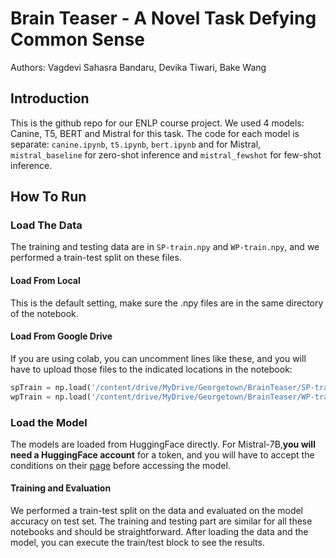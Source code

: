 # Brain Teaser - A Novel Task Defying Common Sense
Authors: Vagdevi Sahasra Bandaru, Devika Tiwari, Bake Wang

## Introduction
This is the github repo for our ENLP course project. We used 4 models: Canine, T5, BERT and Mistral for this task. The code for each model is separate: `canine.ipynb`, `t5.ipynb`, `bert.ipynb` and for Mistral, `mistral_baseline` for zero-shot inference and `mistral_fewshot` for few-shot inference.

## How To Run
### Load The Data
The training and testing data are in `SP-train.npy` and `WP-train.npy`, and we performed a train-test split on these files.

#### Load From Local
This is the default setting, make sure the .npy files are in the same directory of the notebook.

#### Load From Google Drive
If you are using colab, you can uncomment lines like these, and you will have to upload those files to the indicated locations in the notebook:

```python
spTrain = np.load('/content/drive/MyDrive/Georgetown/BrainTeaser/SP-train.npy', allow_pickle=True)
wpTrain = np.load('/content/drive/MyDrive/Georgetown/BrainTeaser/WP-train.npy', allow_pickle=True)
```

### Load the Model
The models are loaded from HuggingFace directly. For Mistral-7B,**you will need a HuggingFace account** for a token, and you will have to accept the conditions on their [page](https://huggingface.co/mistralai/Mistral-7B-Instruct-v0.2) before accessing the model.


#### Training and Evaluation

We performed a train-test split on the data and evaluated on the model accuracy on test set. The training and testing part are similar for all these notebooks and should be straightforward. After loading the data and the model, you can execute the train/test block to see the results.
